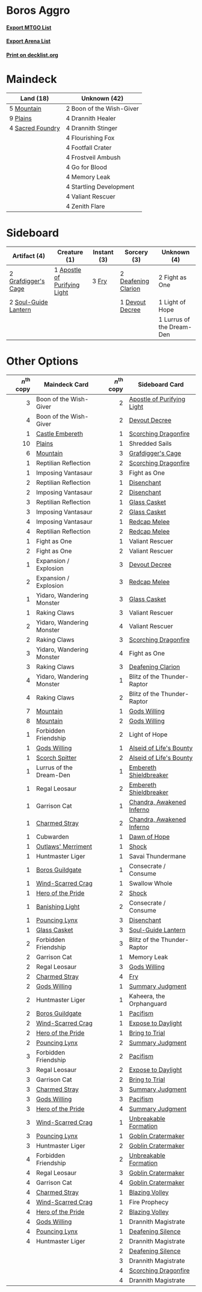 # Boros Aggro

#### [Export MTGO List](../collection/Boros%20Aggro/Boros%20Aggro.txt)
#### [Export Arena List](../collection/Boros%20Aggro/Boros%20Aggro_arena.txt)
#### [Print on decklist.org](http://decklist.org/?deckmain=2%09Boon%20of%20the%20Wish-Giver%0A4%09Drannith%20Healer%0A4%09Drannith%20Stinger%0A4%09Flourishing%20Fox%0A4%09Footfall%20Crater%0A4%09Frostveil%20Ambush%0A4%09Go%20for%20Blood%0A4%09Memory%20Leak%0A5%09Mountain%0A9%09Plains%0A4%09Sacred%20Foundry%0A4%09Startling%20Development%0A4%09Valiant%20Rescuer%0A4%09Zenith%20Flare&deckside=1%09Apostle%20of%20Purifying%20Light%0A2%09Deafening%20Clarion%0A1%09Devout%20Decree%0A2%09Fight%20as%20One%0A3%09Fry%0A2%09Grafdigger's%20Cage%0A1%09Light%20of%20Hope%0A1%09Lurrus%20of%20the%20Dream-Den%0A2%09Soul-Guide%20Lantern)
# Maindeck

|                                         Land (18)                                         |      Unknown (42)      |
|-------------------------------------------------------------------------------------------|------------------------|
|5 [Mountain](http://gatherer.wizards.com/Pages/Card/Details.aspx?multiverseid=439859)      |2 Boon of the Wish-Giver|
|9 [Plains](http://gatherer.wizards.com/Pages/Card/Details.aspx?multiverseid=439856)        |4 Drannith Healer       |
|4 [Sacred Foundry](http://gatherer.wizards.com/Pages/Card/Details.aspx?multiverseid=405106)|4 Drannith Stinger      |
|                                                                                           |4 Flourishing Fox       |
|                                                                                           |4 Footfall Crater       |
|                                                                                           |4 Frostveil Ambush      |
|                                                                                           |4 Go for Blood          |
|                                                                                           |4 Memory Leak           |
|                                                                                           |4 Startling Development |
|                                                                                           |4 Valiant Rescuer       |
|                                                                                           |4 Zenith Flare          |


# Sideboard

|                                         Artifact (4)                                          |                                             Creature (1)                                              |                                  Instant (3)                                   |                                         Sorcery (3)                                          |       Unknown (4)       |
|-----------------------------------------------------------------------------------------------|-------------------------------------------------------------------------------------------------------|--------------------------------------------------------------------------------|----------------------------------------------------------------------------------------------|-------------------------|
|2 [Grafdigger's Cage](http://gatherer.wizards.com/Pages/Card/Details.aspx?multiverseid=278452) |1 [Apostle of Purifying Light](http://gatherer.wizards.com/Pages/Card/Details.aspx?multiverseid=466760)|3 [Fry](http://gatherer.wizards.com/Pages/Card/Details.aspx?multiverseid=466894)|2 [Deafening Clarion](http://gatherer.wizards.com/Pages/Card/Details.aspx?multiverseid=452915)|2 Fight as One           |
|2 [Soul-Guide Lantern](http://gatherer.wizards.com/Pages/Card/Details.aspx?multiverseid=476488)|                                                                                                       |                                                                                |1 [Devout Decree](http://gatherer.wizards.com/Pages/Card/Details.aspx?multiverseid=466767)    |1 Light of Hope          |
|                                                                                               |                                                                                                       |                                                                                |                                                                                              |1 Lurrus of the Dream-Den|


# Other Options

|*n*<sup>th</sup> copy|                                        Maindeck Card                                        |*n*<sup>th</sup> copy|                                           Sideboard Card                                            |
|--------------------:|---------------------------------------------------------------------------------------------|--------------------:|-----------------------------------------------------------------------------------------------------|
|                    3|Boon of the Wish-Giver                                                                       |                    2|[Apostle of Purifying Light](http://gatherer.wizards.com/Pages/Card/Details.aspx?multiverseid=466760)|
|                    4|Boon of the Wish-Giver                                                                       |                    2|[Devout Decree](http://gatherer.wizards.com/Pages/Card/Details.aspx?multiverseid=466767)             |
|                    1|[Castle Embereth](http://gatherer.wizards.com/Pages/Card/Details.aspx?multiverseid=473201)   |                    1|[Scorching Dragonfire](http://gatherer.wizards.com/Pages/Card/Details.aspx?multiverseid=473101)      |
|                   10|[Plains](http://gatherer.wizards.com/Pages/Card/Details.aspx?multiverseid=439856)            |                    1|Shredded Sails                                                                                       |
|                    6|[Mountain](http://gatherer.wizards.com/Pages/Card/Details.aspx?multiverseid=439859)          |                    3|[Grafdigger's Cage](http://gatherer.wizards.com/Pages/Card/Details.aspx?multiverseid=278452)         |
|                    1|Reptilian Reflection                                                                         |                    2|[Scorching Dragonfire](http://gatherer.wizards.com/Pages/Card/Details.aspx?multiverseid=473101)      |
|                    1|Imposing Vantasaur                                                                           |                    3|Fight as One                                                                                         |
|                    2|Reptilian Reflection                                                                         |                    1|[Disenchant](http://gatherer.wizards.com/Pages/Card/Details.aspx?multiverseid=847)                   |
|                    2|Imposing Vantasaur                                                                           |                    2|[Disenchant](http://gatherer.wizards.com/Pages/Card/Details.aspx?multiverseid=847)                   |
|                    3|Reptilian Reflection                                                                         |                    1|[Glass Casket](http://gatherer.wizards.com/Pages/Card/Details.aspx?multiverseid=472977)              |
|                    3|Imposing Vantasaur                                                                           |                    2|[Glass Casket](http://gatherer.wizards.com/Pages/Card/Details.aspx?multiverseid=472977)              |
|                    4|Imposing Vantasaur                                                                           |                    1|[Redcap Melee](http://gatherer.wizards.com/Pages/Card/Details.aspx?multiverseid=473097)              |
|                    4|Reptilian Reflection                                                                         |                    2|[Redcap Melee](http://gatherer.wizards.com/Pages/Card/Details.aspx?multiverseid=473097)              |
|                    1|Fight as One                                                                                 |                    1|Valiant Rescuer                                                                                      |
|                    2|Fight as One                                                                                 |                    2|Valiant Rescuer                                                                                      |
|                    1|Expansion / Explosion                                                                        |                    3|[Devout Decree](http://gatherer.wizards.com/Pages/Card/Details.aspx?multiverseid=466767)             |
|                    2|Expansion / Explosion                                                                        |                    3|[Redcap Melee](http://gatherer.wizards.com/Pages/Card/Details.aspx?multiverseid=473097)              |
|                    1|Yidaro, Wandering Monster                                                                    |                    3|[Glass Casket](http://gatherer.wizards.com/Pages/Card/Details.aspx?multiverseid=472977)              |
|                    1|Raking Claws                                                                                 |                    3|Valiant Rescuer                                                                                      |
|                    2|Yidaro, Wandering Monster                                                                    |                    4|Valiant Rescuer                                                                                      |
|                    2|Raking Claws                                                                                 |                    3|[Scorching Dragonfire](http://gatherer.wizards.com/Pages/Card/Details.aspx?multiverseid=473101)      |
|                    3|Yidaro, Wandering Monster                                                                    |                    4|Fight as One                                                                                         |
|                    3|Raking Claws                                                                                 |                    3|[Deafening Clarion](http://gatherer.wizards.com/Pages/Card/Details.aspx?multiverseid=452915)         |
|                    4|Yidaro, Wandering Monster                                                                    |                    1|Blitz of the Thunder-Raptor                                                                          |
|                    4|Raking Claws                                                                                 |                    2|Blitz of the Thunder-Raptor                                                                          |
|                    7|[Mountain](http://gatherer.wizards.com/Pages/Card/Details.aspx?multiverseid=439859)          |                    1|[Gods Willing](http://gatherer.wizards.com/Pages/Card/Details.aspx?multiverseid=442005)              |
|                    8|[Mountain](http://gatherer.wizards.com/Pages/Card/Details.aspx?multiverseid=439859)          |                    2|[Gods Willing](http://gatherer.wizards.com/Pages/Card/Details.aspx?multiverseid=442005)              |
|                    1|Forbidden Friendship                                                                         |                    2|Light of Hope                                                                                        |
|                    1|[Gods Willing](http://gatherer.wizards.com/Pages/Card/Details.aspx?multiverseid=442005)      |                    1|[Alseid of Life's Bounty](http://gatherer.wizards.com/Pages/Card/Details.aspx?multiverseid=476252)   |
|                    1|[Scorch Spitter](http://gatherer.wizards.com/Pages/Card/Details.aspx?multiverseid=466913)    |                    2|[Alseid of Life's Bounty](http://gatherer.wizards.com/Pages/Card/Details.aspx?multiverseid=476252)   |
|                    1|Lurrus of the Dream-Den                                                                      |                    1|[Embereth Shieldbreaker](http://gatherer.wizards.com/Pages/Card/Details.aspx?multiverseid=473084)    |
|                    1|Regal Leosaur                                                                                |                    2|[Embereth Shieldbreaker](http://gatherer.wizards.com/Pages/Card/Details.aspx?multiverseid=473084)    |
|                    1|Garrison Cat                                                                                 |                    1|[Chandra, Awakened Inferno](http://gatherer.wizards.com/Pages/Card/Details.aspx?multiverseid=466881) |
|                    1|[Charmed Stray](http://gatherer.wizards.com/Pages/Card/Details.aspx?multiverseid=460935)     |                    2|[Chandra, Awakened Inferno](http://gatherer.wizards.com/Pages/Card/Details.aspx?multiverseid=466881) |
|                    1|Cubwarden                                                                                    |                    1|[Dawn of Hope](http://gatherer.wizards.com/Pages/Card/Details.aspx?multiverseid=452758)              |
|                    1|[Outlaws' Merriment](http://gatherer.wizards.com/Pages/Card/Details.aspx?multiverseid=473160)|                    1|[Shock](http://gatherer.wizards.com/Pages/Card/Details.aspx?multiverseid=129732)                     |
|                    1|Huntmaster Liger                                                                             |                    1|Savai Thundermane                                                                                    |
|                    1|[Boros Guildgate](http://gatherer.wizards.com/Pages/Card/Details.aspx?multiverseid=376272)   |                    1|Consecrate / Consume                                                                                 |
|                    1|[Wind-Scarred Crag](http://gatherer.wizards.com/Pages/Card/Details.aspx?multiverseid=405452) |                    1|Swallow Whole                                                                                        |
|                    1|[Hero of the Pride](http://gatherer.wizards.com/Pages/Card/Details.aspx?multiverseid=476273) |                    2|[Shock](http://gatherer.wizards.com/Pages/Card/Details.aspx?multiverseid=129732)                     |
|                    1|[Banishing Light](http://gatherer.wizards.com/Pages/Card/Details.aspx?multiverseid=405135)   |                    2|Consecrate / Consume                                                                                 |
|                    1|[Pouncing Lynx](http://gatherer.wizards.com/Pages/Card/Details.aspx?multiverseid=460952)     |                    3|[Disenchant](http://gatherer.wizards.com/Pages/Card/Details.aspx?multiverseid=847)                   |
|                    1|[Glass Casket](http://gatherer.wizards.com/Pages/Card/Details.aspx?multiverseid=472977)      |                    3|[Soul-Guide Lantern](http://gatherer.wizards.com/Pages/Card/Details.aspx?multiverseid=476488)        |
|                    2|Forbidden Friendship                                                                         |                    3|Blitz of the Thunder-Raptor                                                                          |
|                    2|Garrison Cat                                                                                 |                    1|Memory Leak                                                                                          |
|                    2|Regal Leosaur                                                                                |                    3|[Gods Willing](http://gatherer.wizards.com/Pages/Card/Details.aspx?multiverseid=442005)              |
|                    2|[Charmed Stray](http://gatherer.wizards.com/Pages/Card/Details.aspx?multiverseid=460935)     |                    4|[Fry](http://gatherer.wizards.com/Pages/Card/Details.aspx?multiverseid=466894)                       |
|                    2|[Gods Willing](http://gatherer.wizards.com/Pages/Card/Details.aspx?multiverseid=442005)      |                    1|[Summary Judgment](http://gatherer.wizards.com/Pages/Card/Details.aspx?multiverseid=457168)          |
|                    2|Huntmaster Liger                                                                             |                    1|Kaheera, the Orphanguard                                                                             |
|                    2|[Boros Guildgate](http://gatherer.wizards.com/Pages/Card/Details.aspx?multiverseid=376272)   |                    1|[Pacifism](http://gatherer.wizards.com/Pages/Card/Details.aspx?multiverseid=129667)                  |
|                    2|[Wind-Scarred Crag](http://gatherer.wizards.com/Pages/Card/Details.aspx?multiverseid=405452) |                    1|[Expose to Daylight](http://gatherer.wizards.com/Pages/Card/Details.aspx?multiverseid=457152)        |
|                    2|[Hero of the Pride](http://gatherer.wizards.com/Pages/Card/Details.aspx?multiverseid=476273) |                    1|[Bring to Trial](http://gatherer.wizards.com/Pages/Card/Details.aspx?multiverseid=457149)            |
|                    2|[Pouncing Lynx](http://gatherer.wizards.com/Pages/Card/Details.aspx?multiverseid=460952)     |                    2|[Summary Judgment](http://gatherer.wizards.com/Pages/Card/Details.aspx?multiverseid=457168)          |
|                    3|Forbidden Friendship                                                                         |                    2|[Pacifism](http://gatherer.wizards.com/Pages/Card/Details.aspx?multiverseid=129667)                  |
|                    3|Regal Leosaur                                                                                |                    2|[Expose to Daylight](http://gatherer.wizards.com/Pages/Card/Details.aspx?multiverseid=457152)        |
|                    3|Garrison Cat                                                                                 |                    2|[Bring to Trial](http://gatherer.wizards.com/Pages/Card/Details.aspx?multiverseid=457149)            |
|                    3|[Charmed Stray](http://gatherer.wizards.com/Pages/Card/Details.aspx?multiverseid=460935)     |                    3|[Summary Judgment](http://gatherer.wizards.com/Pages/Card/Details.aspx?multiverseid=457168)          |
|                    3|[Gods Willing](http://gatherer.wizards.com/Pages/Card/Details.aspx?multiverseid=442005)      |                    3|[Pacifism](http://gatherer.wizards.com/Pages/Card/Details.aspx?multiverseid=129667)                  |
|                    3|[Hero of the Pride](http://gatherer.wizards.com/Pages/Card/Details.aspx?multiverseid=476273) |                    4|[Summary Judgment](http://gatherer.wizards.com/Pages/Card/Details.aspx?multiverseid=457168)          |
|                    3|[Wind-Scarred Crag](http://gatherer.wizards.com/Pages/Card/Details.aspx?multiverseid=405452) |                    1|[Unbreakable Formation](http://gatherer.wizards.com/Pages/Card/Details.aspx?multiverseid=457173)     |
|                    3|[Pouncing Lynx](http://gatherer.wizards.com/Pages/Card/Details.aspx?multiverseid=460952)     |                    1|[Goblin Cratermaker](http://gatherer.wizards.com/Pages/Card/Details.aspx?multiverseid=452853)        |
|                    3|Huntmaster Liger                                                                             |                    2|[Goblin Cratermaker](http://gatherer.wizards.com/Pages/Card/Details.aspx?multiverseid=452853)        |
|                    4|Forbidden Friendship                                                                         |                    2|[Unbreakable Formation](http://gatherer.wizards.com/Pages/Card/Details.aspx?multiverseid=457173)     |
|                    4|Regal Leosaur                                                                                |                    3|[Goblin Cratermaker](http://gatherer.wizards.com/Pages/Card/Details.aspx?multiverseid=452853)        |
|                    4|Garrison Cat                                                                                 |                    4|[Goblin Cratermaker](http://gatherer.wizards.com/Pages/Card/Details.aspx?multiverseid=452853)        |
|                    4|[Charmed Stray](http://gatherer.wizards.com/Pages/Card/Details.aspx?multiverseid=460935)     |                    1|[Blazing Volley](http://gatherer.wizards.com/Pages/Card/Details.aspx?multiverseid=426821)            |
|                    4|[Wind-Scarred Crag](http://gatherer.wizards.com/Pages/Card/Details.aspx?multiverseid=405452) |                    1|Fire Prophecy                                                                                        |
|                    4|[Hero of the Pride](http://gatherer.wizards.com/Pages/Card/Details.aspx?multiverseid=476273) |                    2|[Blazing Volley](http://gatherer.wizards.com/Pages/Card/Details.aspx?multiverseid=426821)            |
|                    4|[Gods Willing](http://gatherer.wizards.com/Pages/Card/Details.aspx?multiverseid=442005)      |                    1|Drannith Magistrate                                                                                  |
|                    4|[Pouncing Lynx](http://gatherer.wizards.com/Pages/Card/Details.aspx?multiverseid=460952)     |                    1|[Deafening Silence](http://gatherer.wizards.com/Pages/Card/Details.aspx?multiverseid=472972)         |
|                    4|Huntmaster Liger                                                                             |                    2|Drannith Magistrate                                                                                  |
|                     |                                                                                             |                    2|[Deafening Silence](http://gatherer.wizards.com/Pages/Card/Details.aspx?multiverseid=472972)         |
|                     |                                                                                             |                    3|Drannith Magistrate                                                                                  |
|                     |                                                                                             |                    4|[Scorching Dragonfire](http://gatherer.wizards.com/Pages/Card/Details.aspx?multiverseid=473101)      |
|                     |                                                                                             |                    4|Drannith Magistrate                                                                                  |

